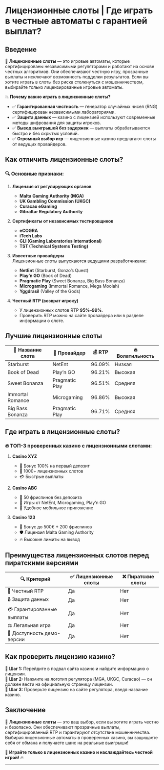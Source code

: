 # Лицензионные слоты | Где играть в честные автоматы с гарантией выплат?

## Введение

🎰 **Лицензионные слоты** — это игровые автоматы, которые сертифицированы независимыми регуляторами и работают на основе честных алгоритмов. Они обеспечивают честную игру, прозрачные выплаты и исключают возможность подделки результатов. Если вы хотите играть в слоты без риска столкнуться с мошенничеством, выбирайте только лицензированные игровые автоматы.

💥 **Почему важно играть в лицензионные слоты?**
- ✅ **Гарантированная честность** — генератор случайных чисел (RNG) сертифицирован независимыми лабораториями.
- ✅ **Защита данных** — казино с лицензией используют современные методы шифрования для защиты игроков.
- ✅ **Вывод выигрышей без задержек** — выплаты обрабатываются быстро и без скрытых условий.
- ✅ **Огромный выбор игр** — лицензионные казино предлагают слоты от ведущих провайдеров.

## Как отличить лицензионные слоты?

### 🔍 Основные признаки:
1. **Лицензия от регулирующих органов**  
   - **Malta Gaming Authority (MGA)**  
   - **UK Gambling Commission (UKGC)**  
   - **Curacao eGaming**  
   - **Gibraltar Regulatory Authority**  

2. **Сертификаты от независимых тестировщиков**  
   - **eCOGRA**  
   - **iTech Labs**  
   - **GLI (Gaming Laboratories International)**  
   - **TST (Technical Systems Testing)**  

3. **Известные провайдеры**  
   Лицензионные слоты выпускаются ведущими разработчиками:  
   - **NetEnt** (Starburst, Gonzo’s Quest)  
   - **Play’n GO** (Book of Dead)  
   - **Pragmatic Play** (Sweet Bonanza, Big Bass Bonanza)  
   - **Microgaming** (Immortal Romance, Mega Moolah)  
   - **Yggdrasil** (Valley of the Gods)  

4. **Честный RTP (возврат игроку)**  
   - У лицензионных слотов RTP **95%–99%**.  
   - Проверить RTP можно на сайте провайдера или в разделе информации о слоте.

## Лучшие лицензионные слоты

| 🎰 Название слота | 🎯 Провайдер | 💰 RTP | 🔥 Волатильность |
|------------------|-------------|--------|----------------|
| Starburst       | NetEnt       | 96.09% | Низкая        |
| Book of Dead    | Play’n GO    | 96.21% | Высокая       |
| Sweet Bonanza   | Pragmatic Play | 96.51% | Средняя       |
| Immortal Romance | Microgaming  | 96.86% | Высокая       |
| Big Bass Bonanza | Pragmatic Play | 96.71% | Средняя       |

## Где играть в лицензионные слоты?

### 🔥 **ТОП-3 проверенных казино с лицензионными слотами:**
1. **Casino XYZ**  
   - 🎁 Бонус 100% на первый депозит  
   - 🎰 1000+ лицензионных слотов  
   - 💳 Быстрые выплаты  

2. **Casino ABC**  
   - 🎁 50 фриспинов без депозита  
   - 🎲 Игры от NetEnt, Microgaming, Play’n GO  
   - 📱 Удобное мобильное приложение  

3. **Casino 123**  
   - 🎁 Бонус до 500€ + 200 фриспинов  
   - 🛡️ Лицензия Malta Gaming Authority  
   - 🔥 Высокие лимиты на вывод  

## Преимущества лицензионных слотов перед пиратскими версиями

| 🔍 Критерий            | ✅ Лицензионные слоты | ❌ Пиратские слоты |
|---------------------|------------------|----------------|
| 🎰 Честный RTP     | Да               | Нет            |
| 🔒 Защита данных   | Да               | Нет            |
| 💳 Гарантированные выплаты | Да        | Нет            |
| ⚖️ Легальная игра  | Да               | Нет            |
| 🎲 Доступность демо-версии | Да        | Нет            |

## Как проверить лицензию казино?

🔹 **Шаг 1:** Перейдите в подвал сайта казино и найдите информацию о лицензии.  
🔹 **Шаг 2:** Нажмите на логотип регулятора (MGA, UKGC, Curacao) — он должен вести на официальную страницу лицензии.  
🔹 **Шаг 3:** Проверьте лицензию на сайте регулятора, введя название казино.  

## Заключение

🎰 **Лицензионные слоты** — это ваш выбор, если вы хотите играть честно и безопасно. Они обеспечивают прозрачные выплаты, сертифицированный RTP и гарантируют отсутствие мошенничества. Выбирая лицензионные автоматы в проверенных казино, вы защищаете себя от обмана и получаете шанс на реальные выигрыши!  

💸 **Играйте только в лицензионных казино и наслаждайтесь честной игрой!** 🔥  

---

